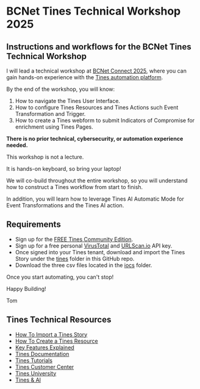 # BCNet Tines Technical Workshop 2025
## Instructions and workflows for the BCNet Tines Technical Workshop 

I will lead a technical workshop at [BCNet Connect 2025](https://www.bc.net/connect), where you can gain hands-on experience with the [Tines automation platform](https://www.tines.com).

By the end of the workshop, you will know:

1. How to navigate the Tines User Interface.
2. How to configure Tines Resources and Tines Actions such Event Transformation and Trigger.
3. How to create a Tines webform to submit Indicators of Compromise for enrichment using Tines Pages.

**There is no prior technical, cybersecurity, or automation experience needed.**  

This workshop is not a lecture. 

It is hands-on keyboard, so bring your laptop!

We will co-build throughout the entire workshop, so you will understand how to construct a Tines workflow from start to finish.

In addition, you will learn how to leverage Tines AI Automatic Mode for Event Transformations and the Tines AI action.

## Requirements
- Sign up for the [FREE Tines Community Edition](https://www.tines.com/pricing/).
- Sign up for a free personal [VirusTotal](https://www.virustotal.com/) and [URLScan.io](https://urlscan.io/) API key.
- Once signed into your Tines tenant, download and import the Tines Story under the [tines](https://github.com/AutomateSecOps/BCNet-2025/tree/main/tines) folder in this GitHub repo.
- Download the three csv files located in the [iocs](https://github.com/AutomateSecOps/BCNet-2025/tree/main/iocs) folder.

Once you start automating, you can't stop!

Happy Building!

Tom

## Tines Technical Resources

- [How To Import a Tines Story](https://www.tines.com/docs/stories/importing-and-exporting/)
- [How To Create a Tines Resource](https://www.tines.com/docs/resources/#creating-a-resource)
- [Key Features Explained](https://explained.tines.com/en/collections/3866159-key-features-explained)
- [Tines Documentation](https://www.tines.com/docs/quickstart/)
- [Tines Tutorials](https://www.tines.com/customer-center/#tutorials)
- [Tines Customer Center](https://www.tines.com/customer-center/)
- [Tines University](https://www.tines.com/university/)
- [Tines & AI](https://www.tines.com/product/ai/)
